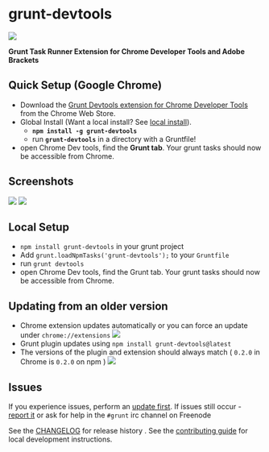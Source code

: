 grunt-devtools
==============
![](http://v14d.com/u/grunt-devtools-main.png)

__Grunt Task Runner Extension for Chrome Developer Tools and Adobe Brackets__


## Quick Setup (Google Chrome)

* Download the [Grunt Devtools extension for Chrome Developer Tools](https://chrome.google.com/webstore/detail/grunt-devtools/fbiodiodggnlakggeeckkjccjhhjndnb?hl=en)
 from the Chrome Web Store.
* Global Install (Want a local install? See [local install](#local-install)).
  * __`npm install -g grunt-devtools`__
  * run __`grunt-devtools`__ in a directory with a Gruntfile!
* open Chrome Dev tools, find the __Grunt tab__. Your grunt tasks should now be accessible from Chrome.


## Screenshots

![](http://v14d.com/i/513393cbb7e8b.jpg)
![](http://v14d.com/i/5133941ceb6b4.jpg)

## Local Setup

* `npm install grunt-devtools` in your grunt project
* Add `grunt.loadNpmTasks('grunt-devtools');` to your `Gruntfile`
* run `grunt devtools`
* open Chrome Dev tools, find the Grunt tab. Your grunt tasks should now be accessible from Chrome.


## Updating from an older version

* Chrome extension updates automatically or you can force an update under `chrome://extensions` ![](http://v14d.com/i/513cbb8a20af4.png)
* Grunt plugin updates using `npm install grunt-devtools@latest`
* The versions of the plugin and extension should always match ( `0.2.0` in Chrome is `0.2.0` on npm )
![](http://v14d.com/i/5134559bdb23a.jpg)


## Issues

If you experience issues, perform an [update first](https://github.com/vladikoff/grunt-devtools#updating-from-an-older-version).
If issues still occur - [report it](https://github.com/vladikoff/grunt-devtools/issues) or ask for help in the  `#grunt` irc channel on Freenode

See the [CHANGELOG](CHANGELOG) for release history .
See the [contributing guide](contributing.md) for local development instructions.

